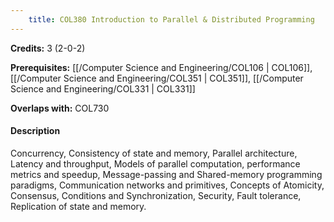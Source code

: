 ```yaml
---
    title: COL380 Introduction to Parallel & Distributed Programming
---
```

**Credits:** 3 (2-0-2)



**Prerequisites:** [[/Computer Science and Engineering/COL106 | COL106]], [[/Computer Science and Engineering/COL351 | COL351]], [[/Computer Science and Engineering/COL331 | COL331]]

**Overlaps with:** COL730

#### Description 
Concurrency, Consistency of state and memory, Parallel architecture, Latency and throughput, Models of parallel computation, performance metrics and speedup, Message-passing and Shared-memory programming paradigms, Communication networks and primitives, Concepts of Atomicity, Consensus, Conditions and Synchronization, Security, Fault tolerance, Replication of state and memory.